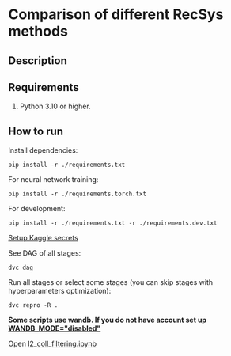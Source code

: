 # Comparison of different RecSys methods

## Description

## Requirements

1. Python 3.10 or higher.

## How to run

Install dependencies:
```
pip install -r ./requirements.txt
```

For neural network training:
```
pip install -r ./requirements.torch.txt
```

For development:
```
pip install -r ./requirements.txt -r ./requirements.dev.txt
```

[Setup Kaggle secrets](https://github.com/Kaggle/kaggle-api#api-credentials)

See DAG of all stages:
```
dvc dag
```

Run all stages or select some stages (you can skip stages with hyperparameters optimization):
```
dvc repro -R .
```

**Some scripts use wandb. If you do not have account set up [WANDB_MODE="disabled"](https://docs.wandb.ai/guides/track/environment-variables#optional-environment-variables)**

Open [l2_coll_filtering.ipynb](./l2_coll_filtering.ipynb)

